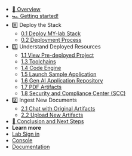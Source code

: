 - [🔎 Overview](README.md)
- [🏎️ Getting started!](getting-started.md)
- 0️⃣ Deploy the Stack 
    * [0.1 Deploy MY-lab Stack](0_1-deploy-stack.md)
    * [0.2 Deployment Process](0_2-deployment-process.md)
- 1️⃣ Understand Deployed Resources
    * [1.1 View Pre-deployed Project](1_1-pre-deployed-stack.md)
    * [1.3 Toolchains](1_3-toolchains.md)
    * [1.4 Code Engine](1_4-code-engine.md)
    * [1.5 Launch Sample Application](1_5-launch-app.md)
    * [1.6 Gen AI Application Repository](1_6-repo.md)
    * [1.7 PDF Artifacts](1_7-pdfs.md)
    * [1.8 Security and Compliance Center (SCC)](1_8-scc.md)
- 2️⃣ Ingest New Documents
    * [2.1 Chat with Original Artifacts](2_1-og-art.md)
    * [2.2 Upload New Artifacts](2_2-new-art.md) 
- [🏁 Conclusion and Next Steps](conclusion.md)
- **Learn more**
- [Lab Sign in](https://ibm.biz/txc-XXX-invite)
- [Console](https://cloud.ibm.com/)
- [Documentation](https://cloud.ibm.com/docs/)